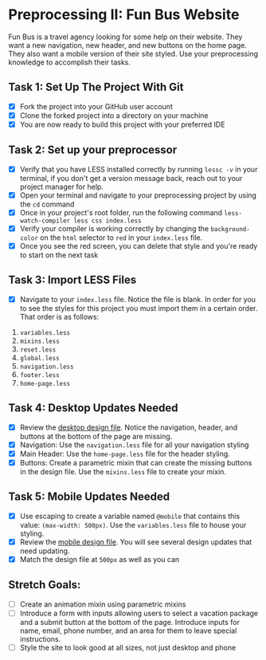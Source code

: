 # Preprocessing II: Fun Bus Website

Fun Bus is a travel agency looking for some help on their website. They want a new navigation, new header, and new buttons on the home page. They also want a mobile version of their site styled. Use your preprocessing knowledge to accomplish their tasks.

## Task 1: Set Up The Project With Git

-   [x] Fork the project into your GitHub user account
-   [x] Clone the forked project into a directory on your machine
-   [x] You are now ready to build this project with your preferred IDE

## Task 2: Set up your preprocessor

-   [x] Verify that you have LESS installed correctly by running `lessc -v` in your terminal, if you don't get a version message back, reach out to your project manager for help.
-   [x] Open your terminal and navigate to your preprocessing project by using the `cd` command
-   [x] Once in your project's root folder, run the following command `less-watch-compiler less css index.less`
-   [x] Verify your compiler is working correctly by changing the `background-color` on the `html` selector to `red` in your `index.less` file.
-   [x] Once you see the red screen, you can delete that style and you're ready to start on the next task

## Task 3: Import LESS Files

-   [x] Navigate to your `index.less` file. Notice the file is blank. In order for you to see the styles for this project you must import them in a certain order. That order is as follows:

1. `variables.less`
2. `mixins.less`
3. `reset.less`
4. `global.less`
5. `navigation.less`
6. `footer.less`
7. `home-page.less`

## Task 4: Desktop Updates Needed

-   [x] Review the [desktop design file](design-files/fun-bus-desktop.png). Notice the navigation, header, and buttons at the bottom of the page are missing.
-   [x] Navigation: Use the `navigation.less` file for all your navigation styling
-   [x] Main Header: Use the `home-page.less` file for the header styling.
-   [x] Buttons: Create a parametric mixin that can create the missing buttons in the design file. Use the `mixins.less` file to create your mixin.

## Task 5: Mobile Updates Needed

-   [x] Use escaping to create a variable named `@mobile` that contains this value: `(max-width: 500px)`. Use the `variables.less` file to house your styling.
-   [x] Review the [mobile design file](design-files/fun-bus-mobile.png). You will see several design updates that need updating.
-   [x] Match the design file at `500px` as well as you can

## Stretch Goals:

-   [ ] Create an animation mixin using parametric mixins
-   [ ] Introduce a form with inputs allowing users to select a vacation package and a submit button at the bottom of the page. Introduce inputs for name, email, phone number, and an area for them to leave special instructions.
-   [ ] Style the site to look good at all sizes, not just desktop and phone

